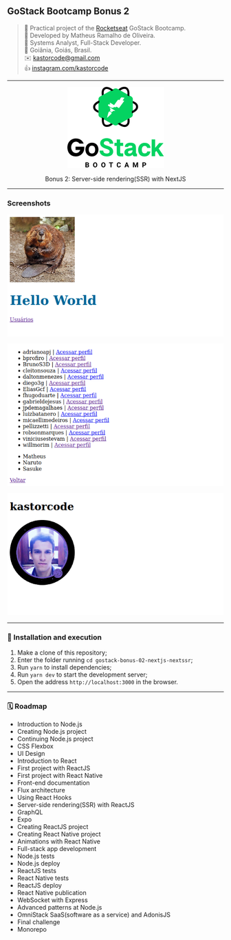 ## GoStack Bootcamp Bonus 2

> 🚀 Practical project of the [Rocketseat](https://rocketseat.com.br) GoStack Bootcamp.  
👷 Developed by Matheus Ramalho de Oliveira.  
🔨 Systems Analyst, Full-Stack Developer.  
🏡 Goiânia, Goiás, Brasil.  
✉️ kastorcode@gmail.com  
👍 [instagram.com/kastorcode](https://www.instagram.com/kastorcode)

---

<p align="center">
  <img src="assets/gostack.png" />
</p>

<p align="center">
    Bonus 2: Server-side rendering(SSR) with NextJS
</p>

---

### Screenshots

<p align="center">
  <img src="screenshots/1.png" />
</p>

<p align="center">
  <img src="screenshots/2.png" />
</p>

<p align="center">
  <img src="screenshots/3.png" />
</p>

---

### 🚀 Installation and execution

1. Make a clone of this repository;
2. Enter the folder running `cd gostack-bonus-02-nextjs-nextssr`;
3. Run `yarn` to install dependencies;
4. Run `yarn dev` to start the development server;
5. Open the address `http://localhost:3000` in the browser.

---

### 🗓 ️Roadmap

- Introduction to Node.js
- Creating Node.js project
- Continuing Node.js project
- CSS Flexbox
- UI Design
- Introduction to React
- First project with ReactJS
- First project with React Native
- Front-end documentation
- Flux architecture
- Using React Hooks
- Server-side rendering(SSR) with ReactJS
- GraphQL
- Expo
- Creating ReactJS project
- Creating React Native project
- Animations with React Native
- Full-stack app development
- Node.js tests
- Node.js deploy
- ReactJS tests
- React Native tests
- ReactJS deploy
- React Native publication
- WebSocket with Express
- Advanced patterns at Node.js
- OmniStack SaaS(software as a service) and AdonisJS
- Final challenge
- Monorepo
